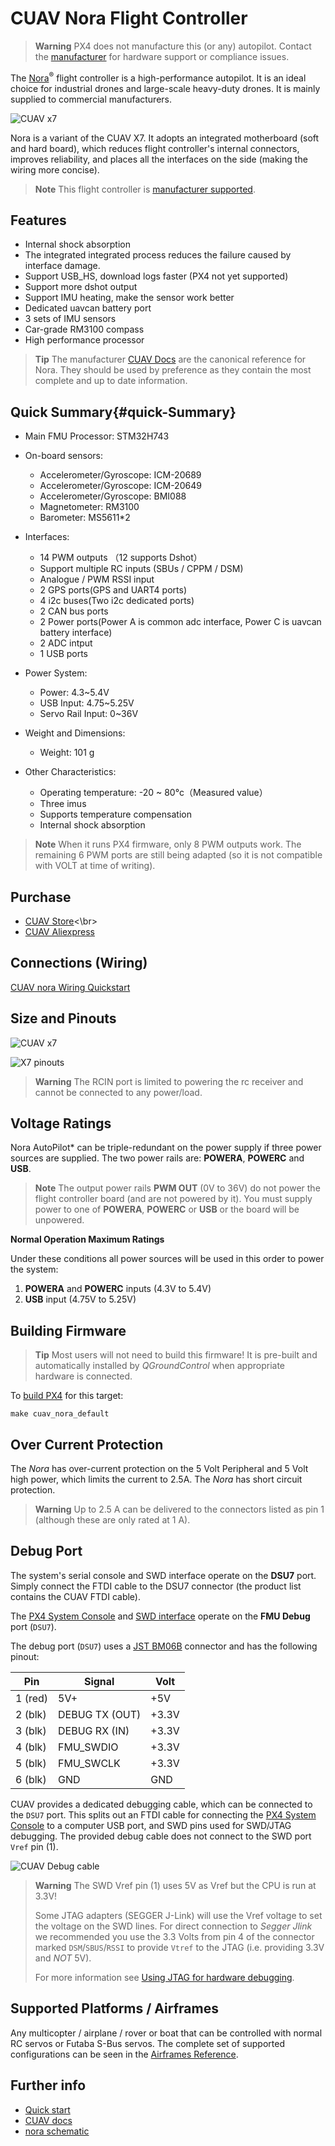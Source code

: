 # CUAV Nora Flight Controller

> **Warning** PX4 does not manufacture this (or any) autopilot.
  Contact the [manufacturer](https://www.cuav.net) for hardware support or compliance issues.

The [Nora](http://doc.cuav.net/flight-controller/x7/en/nora.html)<sup>&reg;</sup> flight controller is a high-performance autopilot.
It is an ideal choice for industrial drones and large-scale heavy-duty drones.
It is mainly supplied to commercial manufacturers.

![CUAV x7](../../assets/flight_controller/cuav_nora/nora.png)

Nora is a variant of the CUAV X7.
It adopts an integrated motherboard (soft and hard board), which reduces flight controller's internal connectors, improves reliability, and places all the interfaces on the side (making the wiring more concise).

<span></span>
> **Note** This flight controller is [manufacturer supported](../flight_controller/autopilot_manufacturer_supported.md).

## Features

* Internal shock absorption
* The integrated integrated process reduces the failure caused by interface damage.
* Support USB_HS, download logs faster (PX4 not yet supported)
* Support more dshot output
* Support IMU heating, make the sensor work better
* Dedicated uavcan battery port
* 3 sets of IMU sensors
* Car-grade RM3100 compass
* High performance processor

> **Tip** The manufacturer [CUAV Docs](https://doc.cuav.net/x7/en/nora.html) are the canonical reference for Nora.
  They should be used by preference as they contain the most complete and up to date information.



## Quick Summary{#quick-Summary}

* Main FMU Processor: STM32H743
* On-board sensors:
  * Accelerometer/Gyroscope: ICM-20689
  * Accelerometer/Gyroscope: ICM-20649
  * Accelerometer/Gyroscope: BMI088
  * Magnetometer: RM3100
  * Barometer: MS5611*2
  
* Interfaces:
   * 14 PWM outputs （12 supports Dshot）
   * Support multiple RC inputs (SBUs / CPPM / DSM)
   * Analogue / PWM RSSI input
   * 2 GPS ports(GPS and UART4 ports)
   * 4 i2c buses(Two i2c dedicated ports)
   * 2 CAN bus ports
   * 2 Power ports(Power A is common adc interface, Power C is uavcan battery interface)
   * 2  ADC intput
   * 1 USB ports 
* Power System:
  * Power: 4.3~5.4V
  * USB Input: 4.75~5.25V
  * Servo Rail Input: 0~36V
* Weight and Dimensions:
  * Weight: 101 g
* Other Characteristics:
  * Operating temperature: -20 ~ 80°c（Measured value）
  * Three imus
  * Supports temperature compensation
  * Internal shock absorption
  
> **Note** When it runs PX4 firmware, only 8 PWM outputs work.
  The remaining 6 PWM ports are still being adapted (so it is not compatible with VOLT at time of writing).

## Purchase

- [CUAV Store](https://store.cuav.net)<\br>
- [CUAV Aliexpress](https://www.aliexpress.com/item/4001042501927.html?gps-id=8041884&scm=1007.14677.110221.0&scm_id=1007.14677.110221.0&scm-url=1007.14677.110221.0&pvid=3dc0a3ba-fa82-43d2-b0b3-6280e4329cef&spm=a2g0o.store_home.promoteRecommendProducts_7913969.58)


## Connections (Wiring)

[CUAV nora Wiring Quickstart](http://doc.cuav.net/flight-controller/x7/en/quick-start/quick-start-nora.html)

## Size and Pinouts

![CUAV x7](../../assets/flight_controller/cuav_nora/nora-size.jpg)

![X7 pinouts](../../assets/flight_controller/cuav_nora/nora-pinouts.jpg)

> **Warning** The RCIN port is limited to powering the rc receiver and cannot be connected to any power/load.

## Voltage Ratings

Nora AutoPilot* can be triple-redundant on the power supply if three power sources are supplied. The two power rails are: **POWERA**, **POWERC** and **USB**.

> **Note** The output power rails **PWM OUT** (0V to 36V) do not power the flight controller board (and are not powered by it).
  You must supply power to one of **POWERA**, **POWERC** or **USB** or the board will be unpowered. 

**Normal Operation Maximum Ratings**

Under these conditions all power sources will be used in this order to power the system:
1. **POWERA** and **POWERC** inputs (4.3V to 5.4V)
2. **USB** input (4.75V to 5.25V)

## Building Firmware

> **Tip** Most users will not need to build this firmware!
  It is pre-built and automatically installed by *QGroundControl* when appropriate hardware is connected.

To [build PX4](https://dev.px4.io/master/en/setup/building_px4.html) for this target:
```
make cuav_nora_default
```

## Over Current Protection

The *Nora* has over-current protection on the 5 Volt Peripheral and 5 Volt high power, which limits the current to 2.5A.
The *Nora* has short circuit protection.

> **Warning** Up to 2.5 A can be delivered to the connectors listed as pin 1 (although these are only rated at 1 A).

## Debug Port

The system's serial console and SWD interface operate on the **DSU7** port.
Simply connect the FTDI cable to the DSU7 connector (the product list contains the CUAV FTDI cable).

The [PX4 System Console](https://dev.px4.io/master/en/debug/system_console.html) and [SWD interface](http://dev.px4.io/master/en/debug/swd_debug.html) operate on the **FMU Debug** port (`DSU7`).

The debug port (`DSU7`) uses a [JST BM06B](https://www.digikey.com.au/product-detail/en/jst-sales-america-inc/BM06B-GHS-TBT-LF-SN-N/455-1582-1-ND/807850) connector and has the following pinout:

Pin | Signal | Volt
--- | --- | ---
1 (red) | 5V+ | +5V
2 (blk) | DEBUG TX (OUT) | +3.3V
3 (blk) | DEBUG RX (IN) | +3.3V
4 (blk) | FMU_SWDIO | +3.3V
5 (blk) | FMU_SWCLK | +3.3V
6 (blk) | GND | GND

CUAV provides a dedicated debugging cable, which can be connected to the `DSU7` port.
This splits out an FTDI cable for connecting the [PX4 System Console](https://dev.px4.io/master/en/debug/system_console.html) to a computer USB port, and SWD pins used for SWD/JTAG debugging.
The provided debug cable does not connect to the SWD port `Vref` pin (1).

![CUAV Debug cable](../../assets/flight_controller/cuav_v5_plus/cuav_v5_debug_cable.jpg)

> **Warning** The SWD Vref pin (1) uses 5V as Vref but the CPU is run at 3.3V!
>
> Some JTAG adapters (SEGGER J-Link) will use the Vref voltage to set the voltage on the SWD lines.
> For direct connection to *Segger Jlink* we recommended you use the 3.3 Volts from pin 4 of the connector marked `DSM`/`SBUS`/`RSSI` to provide `Vtref` to the JTAG (i.e. providing 3.3V and *NOT* 5V).
>
> For more information see [Using JTAG for hardware debugging](#compatibility_jtag).

## Supported Platforms / Airframes

Any multicopter / airplane / rover or boat that can be controlled with normal RC servos or Futaba S-Bus servos.
The complete set of supported configurations can be seen in the [Airframes Reference](../airframes/airframe_reference.md).

## Further info

* [Quick start](http://doc.cuav.net/flight-controller/x7/en/quick-start/quick-start-nora.html)
* [CUAV docs](http://doc.cuav.net)
* [nora schematic](https://github.com/cuav/hardware/tree/master/X7_Autopilot)
